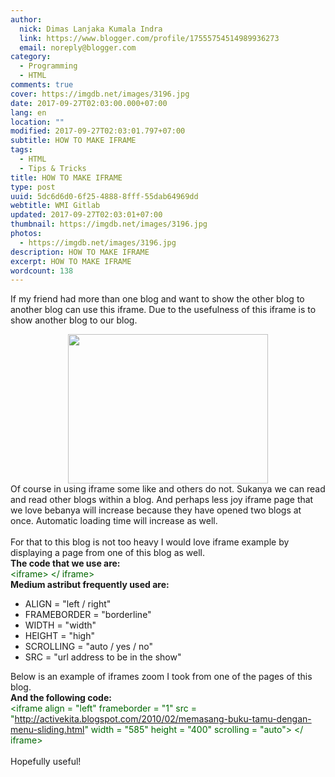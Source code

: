 ```yaml
---
author:
  nick: Dimas Lanjaka Kumala Indra
  link: https://www.blogger.com/profile/17555754514989936273
  email: noreply@blogger.com
category:
  - Programming
  - HTML
comments: true
cover: https://imgdb.net/images/3196.jpg
date: 2017-09-27T02:03:00.000+07:00
lang: en
location: ""
modified: 2017-09-27T02:03:01.797+07:00
subtitle: HOW TO MAKE IFRAME
tags:
  - HTML
  - Tips & Tricks
title: HOW TO MAKE IFRAME
type: post
uuid: 5dc6d6d0-6f25-4888-8fff-55dab64969dd
webtitle: WMI Gitlab
updated: 2017-09-27T02:03:01+07:00
thumbnail: https://imgdb.net/images/3196.jpg
photos:
  - https://imgdb.net/images/3196.jpg
description: HOW TO MAKE IFRAME
excerpt: HOW TO MAKE IFRAME
wordcount: 138
---
```


If my friend had more than one blog and want to show the other blog to another blog can use this iframe. Due to the usefulness of this iframe is to show another blog to our blog. <br><div class="separator" style="clear: both; text-align: center;"><a href="https://imgdb.net/images/3196.jpg" imageanchor="1" style="margin-left: 1em; margin-right: 1em;" rel="noopener noreferer nofollow"><img border="0" data-original-height="332" data-original-width="443" height="239" src="https://imgdb.net/images/3196.jpg" width="320"></a></div>Of course in using iframe some like and others do not. Sukanya we can read and read other blogs within a blog. And perhaps less joy iframe page that we love bebanya will increase because they have opened two blogs at once. Automatic loading time will increase as well. <br><br>For that to this blog is not too heavy I would love iframe example by displaying a page from one of this blog as well. <br><b>The code that we use are:</b> <br><span style="color: #006600;">&lt;iframe&gt; &lt;/ iframe&gt;</span> <br><b>Medium astribut frequently used are:</b> <br><ul><li> ALIGN = "left / right" </li><li> FRAMEBORDER = "borderline" </li><li> WIDTH = "width" </li><li> HEIGHT = "high" </li><li> SCROLLING = "auto / yes / no" </li><li> SRC = "url address to be in the show" </li></ul>Below is an example of iframes zoom I took from one of the pages of this blog. <br><b>And the following code:</b> <br><span style="color: #006600;">&lt;iframe align = "left" frameborder = "1" src = "http://activekita.blogspot.com/2010/02/memasang-buku-tamu-dengan-menu-sliding.html" width = "585" height = "400" scrolling = "auto"&gt; &lt;/ iframe&gt;</span> <br><br>Hopefully useful!